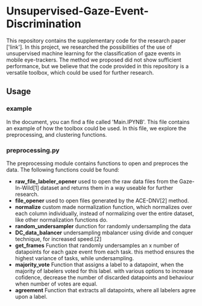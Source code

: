 # Unsupervised-Gaze-Event-Discrimination
This repository contains the supplementary code for the research paper ['link']. In this project, we researched the possibilities of the use of unsupervised machine learning for the classification of gaze events in mobile eye-trackers. The method we proposed did not show sufficient performance, but we believe that the code provided in this repository is a versatile toolbox, which could be used for further research.

## Usage
### example
In the document, you can find a file called 'Main.IPYNB'. This file contains an example of how the toolbox could be used. In this file, we explore the preprocessing, and clustering functions.

### preprocessing.py
The preprocessing module contains functions to open and preproces the data. The following functions could be found:
* **raw_file_labeler_opener** used to open the raw data files from the Gaze-In-Wild[1] dataset and returns them in a way useable for further research.
* **file_opener** used to open files generated by the ACE-DNV[2] method.
* **normalize** custom made normalization function, which normalizes over each column individually, instead of normalizing over the entire dataset, like other normalization functions do.
* **random_undersampler** dunction for randomly undersampling the data
* **DC_data_balancer** undersampling mbalancer using divide and conquer technique, for increased speed.[2]
* **get_frames** Function that randomly undersamples an x number of datapoints for each gaze event from each task. this method ensures the highest variance of tasks, while undersampling.
* **majority_vote** Function that assigns a label to a datapoint, when the majority of labelers voted for this label. with various options to increase cofidence, decrease the number of discarded datapoints and behaviour when number of votes are equal.
* **agreement** Function that extracts all datapoints, where all labelers agree upon a label.

